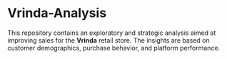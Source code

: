 # Vrinda-Analysis
This repository contains an exploratory and strategic analysis aimed at improving sales for the **Vrinda** retail store. The insights are based on customer demographics, purchase behavior, and platform performance.
